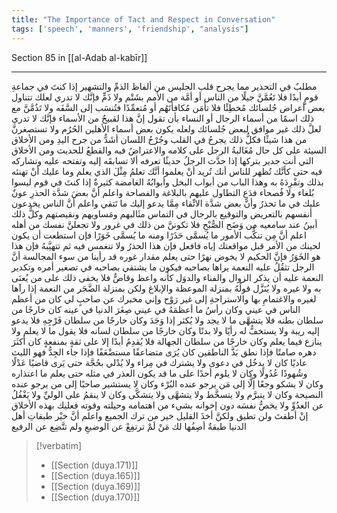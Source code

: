 ```yaml
---
title: "The Importance of Tact and Respect in Conversation"
tags: ['speech', 'manners', 'friendship', "analysis"]
---
```


 Section 85 in [[al-Adab al-kabīr]]

---
مطلبٌ في التحذير مما يجرح قلب الجليس من ألفاظ الذمِّ والتشهير إذا كنتَ في جماعةِ قومٍ أبدًا فلا تَعُمَّنَّ جيلًا من الناس أو أمَّة من الأمم بشَتْم ولا ذَمٍّ فإنَّك لا تدري لعلك تتناول بعض أعراض جُلسائك مُخطِئًا فلا تأمَن مُكافأتَهُم أو مُتعمِّدًا فتُنسَب إلى السَّفَه ولا تَذُمَّنَّ مع ذلك اسمًا من أسماء الرجال أو النساء بأن تقول إنَّ هذا لقبيحٌ من الأسماء فإنَّك لا تدري لعلَّ ذلك غير موافق لبعض جُلسائك ولعله يكون بعض أسماء الأهلين الحُرُم ولا تستصغرنَّ من هذا شيئًا فكلُّ ذلك يجرحُ في القلب وجُرْحُ اللسان أشَدُّ من جرح اليدِ  ومن الأخلاق السيئة على كل حال مُغَالبةُ الرجل على كلامه والاعتراضُ فيه والقطعُ للحديث  ومن الأخلاق التي أنت جدير بتركها  إذا حدَّث الرجلُ حديثًا تعرفه  ألا تسابقَه إليه وتفتحه عليه وتشاركه فيه حتى كأنَّك تُظهر للناس أنك تُريد أنْ يعلموا أنَّك تعلمُ مِثْلَ الذي يعلم وما عليك أنْ تهنئه بذلك وتفْرِدَهُ به  وهذا الباب من أبواب البخل وأبوابُهُ الغامضة كثيرةٌ   إذا كنتَ في قوم ليسوا بُلغاء ولا فُصحاء فدَعِ التطاول عليهم بالبلاغة والفصاحة  واعلم أنَّ بعضَ شدَّة الحذرِ عونٌ عليك في ما تحذرُ وأنَّ بعض شدَّة الاتِّقاء مِمَّا يدعو إليك ما تَتقي  واعلم أنَّ الناس يخدعون أنفسهم بالتعريض والتوقيع بالرجال في التماس مثَالبهم ومَساويهم ونقيصتهم وكلُّ ذلك أبينُ عند سامعيه من وَضَح الصُّبْحِ فلا تكوننَّ من ذلك في غرور ولا تجعلنَّ نفسك من أهله  اعلم أنَّ مِن تنكُّب الأمور ما يُسمَّى حَذَرًا ومنه ما يُسمَّى خَوَرًا فإن استطعت أن يكون لحينك من الأمر قبل مواقعتك إياه فافعل فإن هذا الحذرُ ولا تنغمس فيه ثم تتهيَّبهُ فإن هذا هو الخَوَرُ فإنَّ الحكيم لا يخوض نهرًا حتى يعلم مقدار غوره  قد رأينا من سوء المجالسة أنَّ الرجل تثقُلُ عليه النعمة يراها بصاحبه فيكون ما يشتفي بصاحبه  في تصغير أمره وتكدير النعمة عليه  أن يذكر الزوال والفناء والدوَل كأنه واعظ وقاصٌّ فلا يخفى ذلك على من يُعنَى به ولا غيره ولا يُنَزَّل قولُهُ بمنزلة الموعظة والإبلاغ ولكن بمنزلة الضَّجَر من النعمة  إذا رآها لغيره  والاغتمامِ بها والاستراحةِ إلى غير رَوْح  وإني مخبرك عن صاحبٍ لي كان من أعظم الناس في عيني وكان رأسُ ما أعظمَهُ في عيني صِغَرَ الدنيا في عينه كان خارجًا من سلطان بطنه فلا يتشهَّى ما لا يجد ولا يُكثر إذا وَجَدَ وكان خارجًا من سلطان فَرْجِهِ فلا يدعو إليه ريبة ولا يستخفُّ له رأيًا ولا بدنًا وكان خارجًا من سلطان لسانه فلا يقول ما لا يعلم ولا ينازع فيما يعلم وكان خارجًا من سلطان الجهالة فلا يُقدِمُ أبدًا إلا على ثقةٍ بمنفعةٍ  كان أكثَرَ دهره صامتًا فإذا نطق بَذَّ الناطقين  كان يُرَى متضاعفًا مستضْعَفًا فإذا جاء الجِدُّ فهو الليث عاديًا  كان لا يدخُل في دعوى ولا يشترك في مِراء ولا يُدْلي بحُجَّة حتى يَرى قاضيًا عَدْلًا وشُهودًا عُدُولًا  وكان لا يلوم أحدًا على ما قد يكون العذر في مثله حتى يعلم ما اعتذاره  وكان لا يشكو وجعًا إلَّا إلى مَن يرجو عنده البُرْء  وكان لا يستشير صاحبًا إلى من يرجو عنده النصيحة  وكان لا يتبرَّم ولا يتسخَّط ولا يتشهَّى ولا يتشكَّى  وكان لا ينقمُ على الوليِّ ولا يَغْفُلُ عن العدُوِّ ولا يخصُّ نفسَه دون إخوانه بشيء من اهتمامه وحيلته وقوته  فعليك بهذه الأخلاق إنْ أطقتَ  ولن تطيق  ولكنَّ أخذَ القليل خير من ترك الجميع  واعلم أنَّ خيْر طبقاتِ أهل الدنيا طبقةٌ أصِفُها لك مَنْ لَمْ ترتفِعْ عن الوضيعِ ولم تتَّضِع عن الرفيع

> [!verbatim]
> - [[Section (duya.171)]]
> - [[Section (duya.165)]]
> - [[Section (duya.169)]]
> - [[Section (duya.170)]]
